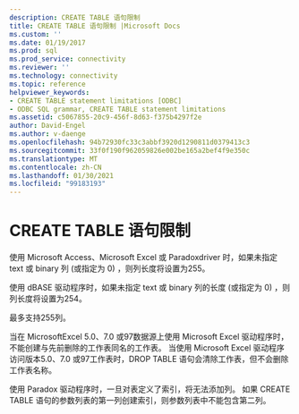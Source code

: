 ```yaml
---
description: CREATE TABLE 语句限制
title: CREATE TABLE 语句限制 |Microsoft Docs
ms.custom: ''
ms.date: 01/19/2017
ms.prod: sql
ms.prod_service: connectivity
ms.reviewer: ''
ms.technology: connectivity
ms.topic: reference
helpviewer_keywords:
- CREATE TABLE statement limitations [ODBC]
- ODBC SQL grammar, CREATE TABLE statement limitations
ms.assetid: c5067855-20c9-456f-8d63-f375b4297f2e
author: David-Engel
ms.author: v-daenge
ms.openlocfilehash: 94b72930fc33c3abbf3920d1290811d0379413c3
ms.sourcegitcommit: 33f0f190f962059826e002be165a2bef4f9e350c
ms.translationtype: MT
ms.contentlocale: zh-CN
ms.lasthandoff: 01/30/2021
ms.locfileid: "99183193"
---
```

# <a name="create-table-statement-limitations"></a>CREATE TABLE 语句限制
使用 Microsoft Access、Microsoft Excel 或 Paradoxdriver 时，如果未指定 text 或 binary 列 (或指定为 0) ，则列长度将设置为255。  
  
 使用 dBASE 驱动程序时，如果未指定 text 或 binary 列的长度 (或指定为 0) ，则列长度将设置为254。  
  
 最多支持255列。  
  
 当在 MicrosoftExcel 5.0、7.0 或97数据源上使用 Microsoft Excel 驱动程序时，不能创建与先前删除的工作表同名的工作表。 当使用 Microsoft Excel 驱动程序访问版本5.0、7.0 或97工作表时，DROP TABLE 语句会清除工作表，但不会删除工作表名称。  
  
 使用 Paradox 驱动程序时，一旦对表定义了索引，将无法添加列。 如果 CREATE TABLE 语句的参数列表的第一列创建索引，则参数列表中不能包含第二列。

